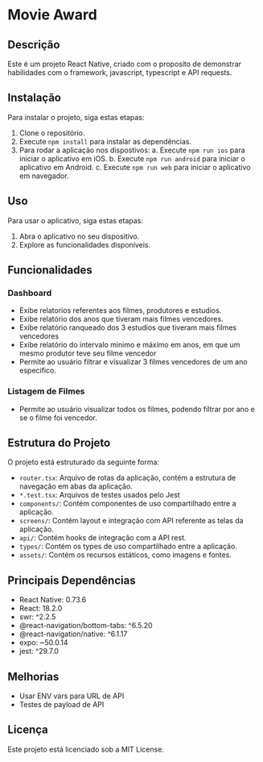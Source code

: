 # Movie Award

## Descrição

Este é um projeto React Native, criado com o proposito de demonstrar habilidades com o framework,
javascript, typescript e API requests.

## Instalação

Para instalar o projeto, siga estas etapas:

1. Clone o repositório.
2. Execute `npm install` para instalar as dependências.
3. Para rodar a aplicação nos dispostivos:
   a. Execute `npm run ios` para iniciar o aplicativo em iOS.
   b. Execute `npm run android` para iniciar o aplicativo em Android.
   c. Execute `npm run web` para iniciar o aplicativo em navegador.

## Uso

Para usar o aplicativo, siga estas etapas:

1. Abra o aplicativo no seu dispositivo.
2. Explore as funcionalidades disponíveis.

## Funcionalidades

### Dashboard

- Exibe relatorios referentes aos filmes, produtores e estudios.
- Exibe relatório dos anos que tiveram mais filmes vencedores.
- Exibe relatório ranqueado dos 3 estudios que tiveram mais filmes vencedores
- Exibe relatório do intervalo minimo e máximo em anos, em que um mesmo produtor teve seu filme vencedor
- Permite ao usuário filtrar e visualizar 3 filmes vencedores de um ano especifico.

### Listagem de Filmes

- Permite ao usuário visualizar todos os filmes, podendo filtrar por ano e se o filme foi vencedor.

## Estrutura do Projeto

O projeto está estruturado da seguinte forma:

- `router.tsx`: Arquivo de rotas da aplicação, contém a estrutura de navegação em abas da aplicação.
- `*.test.tsx`: Arquivos de testes usados pelo Jest
- `components/`: Contém componentes de uso compartilhado entre a aplicação.
- `screens/`: Contém layout e integração com API referente as telas da aplicação.
- `api/`: Contém hooks de integração com a API rest.
- `types/`: Contém os types de uso compartilhado entre a aplicação.
- `assets/`: Contém os recursos estáticos, como imagens e fontes.

## Principais Dependências

- React Native: 0.73.6
- React: 18.2.0
- swr: ^2.2.5
- @react-navigation/bottom-tabs: ^6.5.20
- @react-navigation/native: ^6.1.17
- expo: ~50.0.14
- jest: ^29.7.0

## Melhorias

- Usar ENV vars para URL de API
- Testes de payload de API

## Licença

Este projeto está licenciado sob a MIT License.
